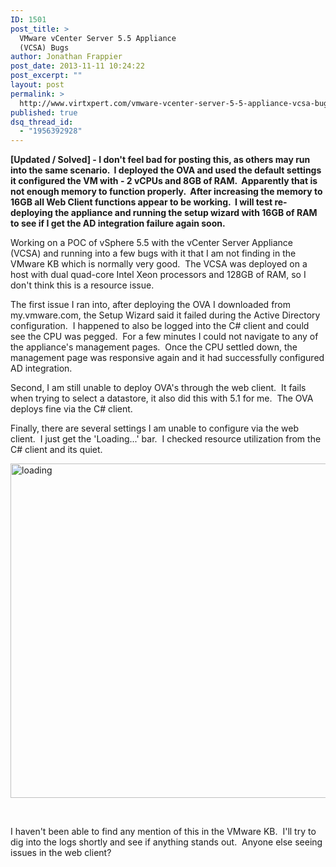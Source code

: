 ```yaml
---
ID: 1501
post_title: >
  VMware vCenter Server 5.5 Appliance
  (VCSA) Bugs
author: Jonathan Frappier
post_date: 2013-11-11 10:24:22
post_excerpt: ""
layout: post
permalink: >
  http://www.virtxpert.com/vmware-vcenter-server-5-5-appliance-vcsa-bugs/
published: true
dsq_thread_id:
  - "1956392928"
---
```

<strong>[Updated / Solved] - I don't feel bad for posting this, as others may run into the same scenario.  I deployed the OVA and used the default settings it configured the VM with - 2 vCPUs and 8GB of RAM.  Apparently that is not enough memory to function properly.  After increasing the memory to 16GB all Web Client functions appear to be working.  I will test re-deploying the appliance and running the setup wizard with 16GB of RAM to see if I get the AD integration failure again soon.</strong>

Working on a POC of vSphere 5.5 with the vCenter Server Appliance (VCSA) and running into a few bugs with it that I am not finding in the VMware KB which is normally very good.  The VCSA was deployed on a host with dual quad-core Intel Xeon processors and 128GB of RAM, so I don't think this is a resource issue.

The first issue I ran into, after deploying the OVA I downloaded from my.vmware.com, the Setup Wizard said it failed during the Active Directory configuration.  I happened to also be logged into the C# client and could see the CPU was pegged.  For a few minutes I could not navigate to any of the appliance's management pages.  Once the CPU settled down, the management page was responsive again and it had successfully configured AD integration.

Second, I am still unable to deploy OVA's through the web client.  It fails when trying to select a datastore, it also did this with 5.1 for me.  The OVA deploys fine via the C# client.

Finally, there are several settings I am unable to configure via the web client.  I just get the 'Loading...' bar.  I checked resource utilization from the C# client and its quiet.

<a href="http://www.virtxpert.com/wp-content/uploads/2013/11/loading.png"><img class="aligncenter size-full wp-image-1502" alt="loading" src="http://www.virtxpert.com/wp-content/uploads/2013/11/loading.png" width="964" height="535" /></a>

&nbsp;

I haven't been able to find any mention of this in the VMware KB.  I'll try to dig into the logs shortly and see if anything stands out.  Anyone else seeing issues in the web client?